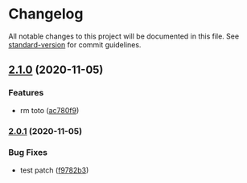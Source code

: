 # Changelog

All notable changes to this project will be documented in this file. See [standard-version](https://github.com/conventional-changelog/standard-version) for commit guidelines.

## [2.1.0](https://github.com/opalenet-adrien/benchmark-php/compare/v2.0.1...v2.1.0) (2020-11-05)


### Features

* rm toto ([ac780f9](https://github.com/opalenet-adrien/benchmark-php/commit/ac780f9bcdaca843f1789c570b25eb564629a359))

### [2.0.1](https://github.com/opalenet-adrien/benchmark-php/compare/v2.0.0...v2.0.1) (2020-11-05)


### Bug Fixes

* test patch ([f9782b3](https://github.com/opalenet-adrien/benchmark-php/commit/f9782b340f3cffa09b540d180c3834794951392b))
